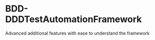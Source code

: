 # BDD-DDDTestAutomationFramework
 Advanced additional features with ease to understand the framework 
